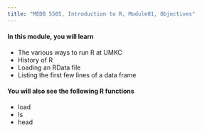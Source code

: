 ```yaml
---
title: "MEDB 5505, Introduction to R, Module01, Objectives"
---
```


#### In this module, you will learn

+ The various ways to run R at UMKC
+ History of R
+ Loading an RData file
+ Listing the first few lines of a data frame

#### You will also see the following R functions

+ load
+ ls
+ head
